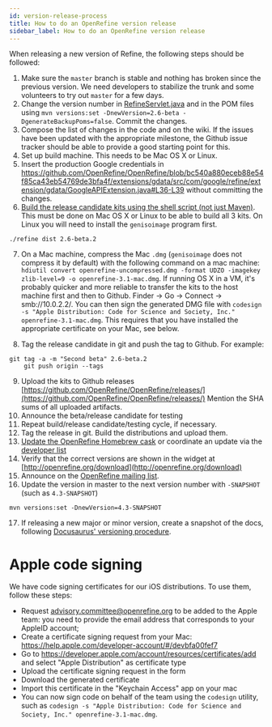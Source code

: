 ```yaml
---
id: version-release-process
title: How to do an OpenRefine version release
sidebar_label: How to do an OpenRefine version release
---
```


When releasing a new version of Refine, the following steps should be followed:

1. Make sure the `master` branch is stable and nothing has broken since the previous version. We need developers to stabilize the trunk and some volunteers to try out `master` for a few days.
2. Change the version number in [RefineServlet.java](http://github.com/OpenRefine/OpenRefine/blob/master/main/src/com/google/refine/RefineServlet.java#L62) and in the POM files using `mvn versions:set -DnewVersion=2.6-beta -DgenerateBackupPoms=false`. Commit the changes.
3. Compose the list of changes in the code and on the wiki. If the issues have been updated with the appropriate milestone, the Github issue tracker should be able to provide a good starting point for this.
4. Set up build machine. This needs to be Mac OS X or Linux.
5. Insert the production Google credentials in https://github.com/OpenRefine/OpenRefine/blob/bc540a880eceb88e54f85ca43eb54769de3bfa4f/extensions/gdata/src/com/google/refine/extension/gdata/GoogleAPIExtension.java#L36-L39 without committing the changes.
6. [Build the release candidate kits using the shell script (not just Maven)](https://github.com/OpenRefine/OpenRefine/wiki/Building-OpenRefine-From-Source). This must be done on Mac OS X or Linux to be able to build all 3 kits. On Linux you will need to install the `genisoimage` program first. 
```shell
./refine dist 2.6-beta.2
```
7. On a Mac machine, compress the Mac `.dmg` (`genisoimage` does not compress it by default) with the following command on a mac machine: `hdiutil convert openrefine-uncompressed.dmg -format UDZO -imagekey zlib-level=9 -o openrefine-3.1-mac.dmg`. If running OS X in a VM, it's probably quicker and more reliable to transfer the kits to the host machine first and then to Github. Finder -> Go -> Connect -> smb://10.0.2.2/. You can then sign the generated DMG file with `codesign -s "Apple Distribution: Code for Science and Society, Inc." openrefine-3.1-mac.dmg`. This requires that you have installed the appropriate certificate on your Mac, see below.

8. Tag the release candidate in git and push the tag to Github. For example:
```shell
git tag -a -m "Second beta" 2.6-beta.2
    git push origin --tags
```
9. Upload the kits to Github releases [https://github.com/OpenRefine/OpenRefine/releases/](https://github.com/OpenRefine/OpenRefine/releases/)  Mention the SHA sums of all uploaded artifacts.
10. Announce the beta/release candidate for testing
11. Repeat build/release candidate/testing cycle, if necessary.
12. Tag the release in git. Build the distributions and upload them. 
13. [Update the OpenRefine Homebrew cask](https://github.com/OpenRefine/OpenRefine/wiki/Maintaining-OpenRefine's-Homebrew-Cask) or coordinate an update via the [developer list](https://groups.google.com/forum/#!forum/openrefine-dev)
14. Verify that the correct versions are shown in the widget at [http://openrefine.org/download](http://openrefine.org/download)
15. Announce on the [OpenRefine mailing list](https://groups.google.com/forum/#!forum/openrefine).
16. Update the version in master to the next version number with `-SNAPSHOT` (such as `4.3-SNAPSHOT`)
```shell
mvn versions:set -DnewVersion=4.3-SNAPSHOT
```
17. If releasing a new major or minor version, create a snapshot of the docs, following [Docusaurus' versioning procedure](https://docusaurus.io/docs/versioning).

Apple code signing
==================

We have code signing certificates for our iOS distributions. To use them, follow these steps:
* Request advisory.committee@openrefine.org to be added to the Apple team: you need to provide the email address that corresponds to your AppleID account;
* Create a certificate signing request from your Mac: https://help.apple.com/developer-account/#/devbfa00fef7
* Go to https://developer.apple.com/account/resources/certificates/add and select "Apple Distribution" as certificate type
* Upload the certificate signing request in the form
* Download the generated certificate
* Import this certificate in the "Keychain Access" app on your mac
* You can now sign code on behalf of the team using the `codesign` utility, such as `codesign -s "Apple Distribution: Code for Science and Society, Inc." openrefine-3.1-mac.dmg`.
